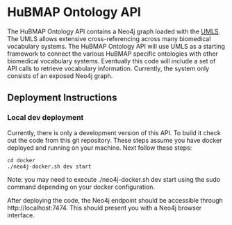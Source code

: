 # HuBMAP Ontology API

The HuBMAP Ontology API contains a Neo4j graph loaded with the [UMLS](https://www.nlm.nih.gov/research/umls/index.html).  The UMLS allows extensive cross-referencing across many biomedical vocabulary systems.  The HuBMAP Ontology API will use UMLS as a starting framework to connect the various HuBMAP specific ontologies with other biomedical vocabulary systems.  Eventually this code will include a set of API calls to retrieve vocabulary information.  Currently, the system only consists of an exposed Neo4j graph.  

## Deployment Instructions

### Local dev deployment

Currently, there is only a development version of this API. To build it check out the code from this git repository.  These steps assume you have docker deployed and running on your machine.  Next follow these steps:
````
cd docker
./neo4j-docker.sh dev start
````

Note: you may need to execute ./neo4j-docker.sh dev start using the sudo command depending on your docker configuration.

After deploying the code, the Neo4j endpoint should be accessible through http://localhost:7474.  This should present you with a Neo4j browser interface.
